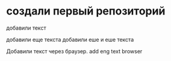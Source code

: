 # создали первый репозиторий


добавили текст 

добавили еще текста
добавили еше и еше текста 
 
Добавили текст через браузер. add eng text browser

